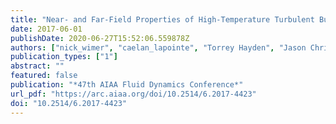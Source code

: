 ```yaml
---
title: "Near- and Far-Field Properties of High-Temperature Turbulent Buoyant Jets"
date: 2017-06-01
publishDate: 2020-06-27T15:52:06.559878Z
authors: ["nick_wimer", "caelan_lapointe", "Torrey Hayden", "Jason Christopher", "Alexei Poludnenko", "Gregory Rieker", "peter_hamlington"]
publication_types: ["1"]
abstract: ""
featured: false
publication: "*47th AIAA Fluid Dynamics Conference*"
url_pdf: "https://arc.aiaa.org/doi/10.2514/6.2017-4423"
doi: "10.2514/6.2017-4423"
---
```


